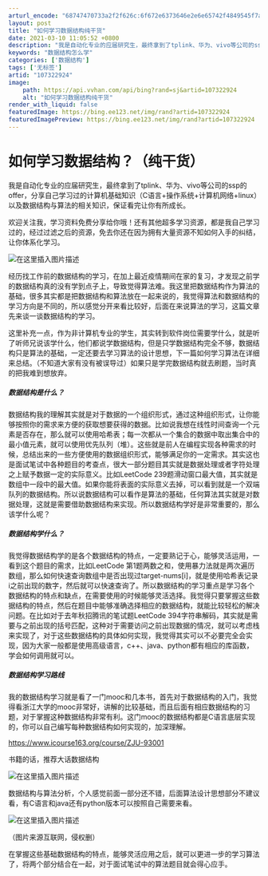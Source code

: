 ```yaml
---
arturl_encode: "68747470733a2f2f626c:6f672e6373646e2e6e65742f4849545f7a68616e6d7573692f:61727469636c652f64657461696c732f313037333232393234"
layout: post
title: "如何学习数据结构纯干货"
date: 2021-03-10 11:05:52 +0800
description: "我是自动化专业的应届研究生，最终拿到了tplink、华为、vivo等公司的ssp的offer，分享自"
keywords: "数据结构怎么学"
categories: ['数据结构']
tags: ['无标签']
artid: "107322924"
image:
    path: https://api.vvhan.com/api/bing?rand=sj&artid=107322924
    alt: "如何学习数据结构纯干货"
render_with_liquid: false
featuredImage: https://bing.ee123.net/img/rand?artid=107322924
featuredImagePreview: https://bing.ee123.net/img/rand?artid=107322924
---
```


# 如何学习数据结构？（纯干货）

我是自动化专业的应届研究生，最终拿到了tplink、华为、vivo等公司的ssp的offer，分享自己学习过的计算机基础知识（C语言+操作系统+计算机网络+linux）以及数据结构与算法的相关知识，保证看完让你有所成长。
  
欢迎关注我，学习资料免费分享给你哦！还有其他超多学习资源，都是我自己学习过的，经过过滤之后的资源，免去你还在因为拥有大量资源不知如何入手的纠结，让你体系化学习。
  
![在这里插入图片描述](https://i-blog.csdnimg.cn/blog_migrate/2ad4853d49ae73c4ab9bfcc4428e7d8f.png)
  
经历找工作前的数据结构的学习，在加上最近疫情期间在家的复习，才发现之前学的数据结构真的没有学到点子上，导致觉得算法难。我这里把数据结构作为算法的基础，很多其实都是把数据结构和算法放在一起来说的，我觉得算法和数据结构的学习方向是不同的，所以感觉分开来看比较好，后面在来说算法的学习，这篇文章先来谈一谈数据结构的学习。
  
这里补充一点，作为非计算机专业的学生，其实转到软件岗位需要学什么，就是听了听师兄说该学什么，他们都说学数据结构，但是只学数据结构完全不够，数据结构只是算法的基础，一定还要去学习算法的设计思想，下一篇如何学习算法在详细来总结。（不知道大家有没有被误导过）如果只是学完数据结构就去刷题，当时真的把我难到想放弃。

##### 数据结构是什么？

数据结构我的理解其实就是对于数据的一个组织形式，通过这种组织形式，让你能够按照你的需求来方便的获取想要获得的数据。比如说我想在线性时间查询一个元素是否存在，那么就可以使用哈希表；每一次都从一个集合的数据中取出集合中的最小值元素，就可以使用优先队列（堆）。这些就是前人在编程实现各种需求的时候，总结出来的一些方便使用的数据组织形式，能够满足你的一定需求。其实这也是面试笔试中各种题目的考查点，很大一部分题目其实就是数据处理或者字符处理之上赋予数据一定的实际意义。比如LeetCode 239题滑动窗口最大值，其实就是数组中一段中的最大值。如果你能将表面的实际意义去掉，可以看到就是一个双端队列的数据结构。所以说数据结构可以看作是算法的基础，任何算法其实就是对数据处理，这就是需要借助数据结构来实现。所以数据结构学好是非常重要的，那么该学什么呢？

##### 数据结构学什么？

我觉得数据结构学的是各个数据结构的特点，一定要熟记于心，能够灵活运用，一看到这个题目的需求，比如LeetCode 第1题两数之和，使用暴力法就是两次遍历数组，那么如何快速查询数组中是否出现过target-nums[i]，就是使用哈希表记录i之前出现的数字，然后就可以快速查询了。所以数据结构的学习重点是学习各个数据结构的特点和缺点，在需要使用的时候能够灵活选择。我觉得只要掌握这些数据结构的特点，然后在题目中能够准确选择相应的数据结构，就能比较轻松的解决问题。在比如对于去年秋招腾讯的笔试题LeetCode 394字符串解码，其实就是需要与之前出现的括号匹配，这种对于需要访问之前出现数据的情况，就可以考虑栈来实现了，对于这些数据结构的具体如何实现，我觉得其实可以不必要完全会实现，因为大家一般都是使用高级语言，c++、java、python都有相应的库函数，学会如何调用就可以。

##### 数据结构学习路线

我的数据结构学习就是看了一门mooc和几本书，首先对于数据结构的入门，我觉得看浙江大学的mooc非常好，讲解的比较基础，而且后面有相应数据结构的习题，对于掌握这种数据结构非常有利。这门mooc的数据结构都是C语言底层实现的，你可以自己编写每种数据结构如何实现的，加深理解。
  
https://www.icourse163.org/course/ZJU-93001
  
书籍的话，推荐大话数据结构
  
![在这里插入图片描述](https://i-blog.csdnimg.cn/blog_migrate/0fe58c01b1661b7d61ff8c67f4ed107f.jpeg#pic_center)

数据结构与算法分析，个人感觉前面一部分还不错，后面算法设计思想部分不建议看，有C语言和java还有python版本可以按照自己需要来看。

![在这里插入图片描述](https://i-blog.csdnimg.cn/blog_migrate/83b480a022846698729dd449bc3ae43c.jpeg#pic_center)

（图片来源互联网，侵权删）
  
在掌握这些基础数据结构的特点，能够灵活应用之后，就可以更进一步的学习算法了，将两个部分结合在一起，对于面试笔试中的算法题目就会得心应手。